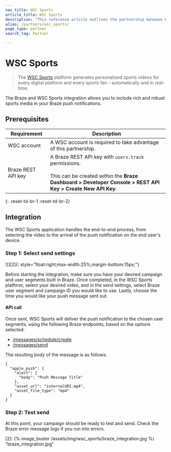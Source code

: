 ```yaml
---
nav_title: WSC Sports
article_title: WSC Sports
description: "This reference article outlines the partnership between Braze and WSC Sports, a sports video platform that allows you to include rich and robust sports media in your Braze push notifications."
alias: /partners/wsc_sports/
page_type: partner
search_tag: Partner

---
```


# WSC Sports

> The [WSC Sports][1] platform generates personalized sports videos for every digital platform and every sports fan - automatically and in real-time. 

The Braze and WSC Sports integration allows you to include rich and robust sports media in your Braze push notifications. 

## Prerequisites

| Requirement | Description |
| ----------- | ----------- |
| WSC account | A WSC account is required to take advantage of this partnership. |
| Braze REST API key | A Braze REST API key with `users.track` permissions. <br><br> This can be created within the **Braze Dashboard > Developer Console > REST API Key > Create New API Key**. |
{: .reset-td-br-1 .reset-td-br-2}

## Integration

The WSC Sports application handles the end-to-end process, from selecting the video to the arrival of the push notification on the end user's device. 

### Step 1: Select send settings

![][2]{: style="float:right;max-width:25%;margin-bottom:15px;"}

Before starting the integration, make sure you have your desired campaign and user segments built in Braze. Once completed, in the WSC Sports platform, select your desired video, and in the send settings, select Braze user segment and campaign ID you would like to use. Lastly, choose the time you would like your push message sent out. 

#### API call

Once sent, WSC Sports will deliver the push notification to the chosen user segments, using the following Braze endpoints, based on the options selected:
- [/messages/schedule/create]({{site.baseurl}}/api/endpoints/messaging/schedule_messages/post_schedule_messages#create-scheduled-messages)
- [/messages/send]({{site.baseurl}}/api/endpoints/messaging/send_messages/post_send_messages#sending-messages-immediately-via-api-only)

The resulting body of the message is as follows: 
```
{
  "apple_push": {
    "alert": {
      "body": "Push Message Title"
    },
    "asset_url": "internalURI.mp4",
    "asset_file_type": "mp4"
  }
}
```

### Step 2: Test send

At this point, your campaign should be ready to test and send. Check the Braze error message logs if you run into errors. 

[1]: https://wsc-sports.com/
[2]: {% image_buster /assets/img/wsc_sports/braze_integration.jpg %} "braze_integration.jpg"